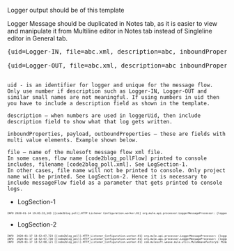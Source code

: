
Logger output should be of this template

Logger Message should be duplicated in Notes tab, as it is easier to view and manipulate it from Multiline editor in Notes tab instead of Singleline editor in General tab. 

<pre>
{uid=Logger-IN, file=abc.xml, description=abc, inboundProperties=#[message.inboundProperties], payload=#[payload] }          

{uid=Logger-OUT, file=abc.xml, description=abc inboundProperties=#[message.inboundProperties], outboundProperties=#[message.outboundProperties], payload=#[payload] }

</pre>

    uid - is an identifier for logger and unique for the message flow. Only use number if description such as Logger-IN, Logger-OUT and similar small names are not meaningful. If using numbers in uid then you have to include a description field as shown in the template.
    
    description – when numbers are used in loggerUid, then include description field to show what that log gets written.

    inboundProperties, payload, outboundProperties – these are fields with multi value elements. Example shown below.

    file – name of the mulesoft message flow xml file. 
    In some cases, flow name [code2blog_pollFlow] printed to console includes, filename [code2blog_poll.xml]. See LogSection-1.
    In other cases, file name will not be printed to console. Only project name will be printed. See LogSection-2. Hence it is necessary to include messageFlow field as a parameter that gets printed to console logs. 

- LogSection-1
<pre style='font-size:6px'>
INFO 2020-01-14 19:05:33,103 [[code2blog_poll].HTTP_Listener_Configuration.worker.01] org.mule.api.processor.LoggerMessageProcessor: {loggerUid=Logger-OUT, messageFlow=global_elements, inboundProperties={sec-fetch-mode=navigate, http.request.uri=/global_elements, http.query.string=, sec-fetch-site=none, accept-language=en-US,en;q=0.9, http.query.params=ParameterMap{[]}, http.listener.path=/global_elements, sec-fetch-user=?1, http.remote.address=/127.0.0.1:52915, http.uri.params=ParameterMap{[]}, accept=text/html,application/xhtml+xml,application/xml;q=0.9,image/webp,image/apng,/;q=0.8,application/signed-exchange;v=b3;q=0.9, host=localhost:8081, upgrade-insecure-requests=1, connection=keep-alive, cache-control=max-age=0, http.version=HTTP/1.1, http.method=GET, accept-encoding=gzip, deflate, br, http.relative.path=/global_elements, http.scheme=http, http.request.path=/global_elements, user-agent=Mozilla/5.0 (Windows NT 10.0; Win64; x64) AppleWebKit/537.36 (KHTML, like Gecko) Chrome/79.0.3945.88 Safari/537.36}, outboundProperties={}, payload=null }
</pre>

- LogSection-2
<pre style='font-size:6px'>
INFO  2020-01-17 13:52:07,723 [[code2blog_poll].HTTP_Listener_Configuration.worker.01] org.mule.api.processor.LoggerMessageProcessor: {loggerUid=Logger-IN, messageFlow=global_elements, inboundProperties={http.request.uri=/global_elements, http.query.string=, accept-language=en-US,en;q=0.5, http.query.params=ParameterMap{[]}, http.listener.path=/global_elements, http.remote.address=/127.0.0.1:58720, http.uri.params=ParameterMap{[]}, accept=text/html,application/xhtml+xml,application/xml;q=0.9,image/webp,*/*;q=0.8, host=localhost:8081, upgrade-insecure-requests=1, connection=keep-alive, http.version=HTTP/1.1, http.method=GET, accept-encoding=gzip, deflate, http.relative.path=/global_elements, http.scheme=http, http.request.path=/global_elements, user-agent=Mozilla/5.0 (Windows NT 10.0; Win64; x64; rv:72.0) Gecko/20100101 Firefox/72.0}, payload=null }
INFO  2020-01-17 13:52:07,730 [[code2blog_poll].HTTP_Listener_Configuration.worker.01] org.mule.api.processor.LoggerMessageProcessor: {loggerUid=Logger-OUT, messageFlow=global_elements, inboundProperties={http.request.uri=/global_elements, http.query.string=, accept-language=en-US,en;q=0.5, http.query.params=ParameterMap{[]}, http.listener.path=/global_elements, http.remote.address=/127.0.0.1:58720, http.uri.params=ParameterMap{[]}, accept=text/html,application/xhtml+xml,application/xml;q=0.9,image/webp,*/*;q=0.8, host=localhost:8081, upgrade-insecure-requests=1, connection=keep-alive, http.version=HTTP/1.1, http.method=GET, accept-encoding=gzip, deflate, http.relative.path=/global_elements, http.scheme=http, http.request.path=/global_elements, user-agent=Mozilla/5.0 (Windows NT 10.0; Win64; x64; rv:72.0) Gecko/20100101 Firefox/72.0}, outboundProperties={}, payload=null } 
INFO  2020-01-17 13:52:08,121 [[code2blog_poll].HTTP_Listener_Configuration.worker.01] com.mulesoft.weave.mule.utils.MuleWeaveFactory$: MimeType was not resolved '*/*' delegating to Java.

</pre>
